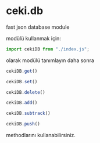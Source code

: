 # ceki.db
fast json database module


modülü kullanmak için:

```js
import cekiDB from "./index.js";
```

olarak modülü tanımlayın daha sonra

```js
cekiDB.get()

cekiDB.set()

cekiDB.delete()

cekiDB.add()

cekiDB.subtrack()

cekiDB.push()
```

methodlarını kullanabilirsiniz.
